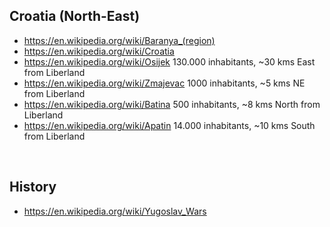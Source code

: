 
Croatia (North-East)
--------------------
* https://en.wikipedia.org/wiki/Baranya_(region)
* https://en.wikipedia.org/wiki/Croatia
* https://en.wikipedia.org/wiki/Osijek 130.000 inhabitants, ~30 kms East from Liberland
* https://en.wikipedia.org/wiki/Zmajevac 1000 inhabitants, ~5 kms NE from Liberland
* https://en.wikipedia.org/wiki/Batina 500 inhabitants, ~8 kms North from Liberland
* https://en.wikipedia.org/wiki/Apatin 14.000 inhabitants, ~10 kms South from Liberland
<br>

History
-------
* https://en.wikipedia.org/wiki/Yugoslav_Wars



<!--
==Serbie==

* https://fr.wikipedia.org/wiki/Serbie La Serbie (7M d'habitants )est frontalière 

* https://fr.wikipedia.org/wiki/Apatin Ville Serbe de 17.000 habitants  à environ 10 kms du Liberland

* https://fr.wikipedia.org/wiki/Sombor Ville Serbe de 47.000 habitants à environ 25 kms du Liberland

* https://fr.wikipedia.org/wiki/Voïvodine

Le 22 décembre 2009, la Serbie effectue une demande d'adhésion formelle à l'Union européenne. 
Le 12 octobre 2011, la Commission européenne octroie officiellement le statut de candidat à la Serbie
-->
